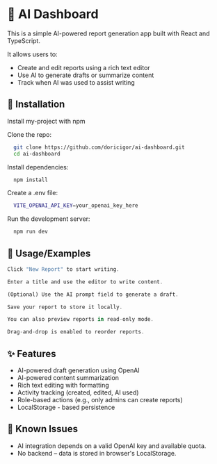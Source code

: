 # 🧠 AI Dashboard

This is a simple AI-powered report generation app built with React and TypeScript.

It allows users to:

- Create and edit reports using a rich text editor
- Use AI to generate drafts or summarize content
- Track when AI was used to assist writing

## 🚀 Installation

Install my-project with npm

Clone the repo:

```bash
  git clone https://github.com/doricigor/ai-dashboard.git
  cd ai-dashboard
```

Install dependencies:

```bash
  npm install
```

Create a .env file:

```bash
  VITE_OPENAI_API_KEY=your_openai_key_here
```

Run the development server:

```bash
  npm run dev
```

## 🔧 Usage/Examples

```javascript
Click "New Report" to start writing.

Enter a title and use the editor to write content.

(Optional) Use the AI prompt field to generate a draft.

Save your report to store it locally.

You can also preview reports in read-only mode.

Drag-and-drop is enabled to reorder reports.
```

## ✨ Features

- AI-powered draft generation using OpenAI
- AI-powered content summarization
- Rich text editing with formatting
- Activity tracking (created, edited, AI used)
- Role-based actions (e.g., only admins can create reports)
- LocalStorage - based persistence

## 🐞 Known Issues

- AI integration depends on a valid OpenAI key and available quota.
- No backend – data is stored in browser's LocalStorage.
